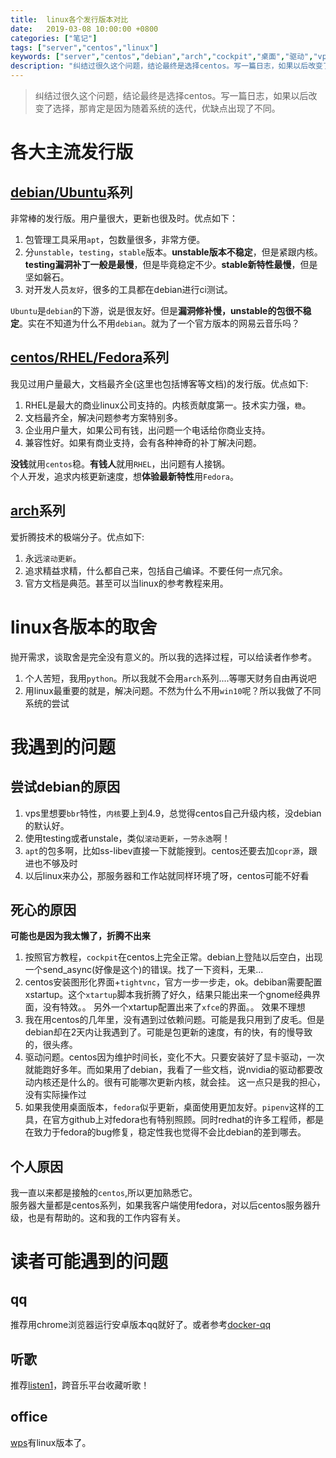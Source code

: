 ```yaml
---
title:  linux各个发行版本对比
date:   2019-03-08 10:00:00 +0800
categories: ["笔记"]
tags: ["server","centos","linux"]
keywords: ["server","centos","debian","arch","cockpit","桌面","驱动","vps","内核","兼容","滚动更新"]
description: "纠结过很久这个问题，结论最终是选择centos。写一篇日志，如果以后改变了选择，那肯定是因为随着系统的迭代，优缺点出现了不同"
---
```



> 纠结过很久这个问题，结论最终是选择centos。写一篇日志，如果以后改变了选择，那肯定是因为随着系统的迭代，优缺点出现了不同。

各大主流发行版
===
[debian/Ubuntu](https://www.debian.org)系列
---
非常棒的发行版。用户量很大，更新也很及时。优点如下：  

1. 包管理工具采用`apt`，包数量很多，非常方便。
2. 分`unstable`，`testing`，`stable`版本。**unstable版本不稳定**，但是紧跟内核。**testing漏洞补丁一般是最慢**，但是毕竟稳定不少。**stable新特性最慢**，但是坚如磐石。
3. 对开发人员`友好`，很多的工具都在debian进行ci测试。

`Ubuntu`是`debian`的下游，说是很友好。但是**漏洞修补慢，unstable的包很不稳定**。实在不知道为什么不用`debian`。就为了一个官方版本的网易云音乐吗？


[centos/RHEL/Fedora](https://www.centos.org/)系列
---
我见过用户量最大，文档最齐全(这里也包括博客等文档)的发行版。优点如下:   

1. RHEL是最大的商业linux公司支持的。内核贡献度第一。技术实力强，`稳`。
2. 文档最齐全，解决问题参考方案特别多。
3. 企业用户量大，如果公司有钱，出问题一个电话给你商业支持。
4. 兼容性好。如果有商业支持，会有各种神奇的补丁解决问题。

**没钱**就用`centos`稳。**有钱人**就用`RHEL`，出问题有人接锅。   
个人开发，追求内核更新速度，想**体验最新特性**用`Fedora`。  

[arch](https://www.archlinux.org/)系列
---
爱折腾技术的极端分子。优点如下:  

1. 永远`滚动更新`。
2. 追求精益求精，什么都自己来，包括自己编译。不要任何一点冗余。
3. 官方文档是典范。甚至可以当linux的参考教程来用。


linux各版本的取舍
===
抛开需求，谈取舍是完全没有意义的。所以我的选择过程，可以给读者作参考。  

1. 个人苦短，我用`python`。所以我就不会用`arch`系列....等哪天财务自由再说吧
2. 用linux最重要的就是，解决问题。不然为什么不用`win10`呢？所以我做了不同系统的尝试

我遇到的问题
===
尝试debian的原因
---
1. vps里想要`bbr`特性，`内核`要上到4.9，总觉得centos自己升级内核，没debian的默认好。
2. 使用testing或者unstale，类似`滚动更新`，`一劳永逸`啊！
3. `apt`的包多啊，比如ss-libev直接一下就能搜到。centos还要去加`copr源`，跟进也不够及时
4. 以后linux来办公，那服务器和工作站就同样环境了呀，centos可能不好看

死心的原因
---
**可能也是因为我太懒了，折腾不出来**  

1. 按照官方教程，`cockpit`在centos上完全正常。debian上登陆以后空白，出现一个send_async(好像是这个)的错误。找了一下资料，无果...
2. centos安装图形化界面+`tightvnc`，官方一步一步走，ok。debiban需要配置xstartup。这个`xtartup`脚本我折腾了好久，结果只能出来一个gnome经典界面，没有特效。。 另外一个xtartup配置出来了`xfce`的界面。。 效果不理想
3. 我在用centos的几年里，没有遇到过依赖问题。可能是我只用到了皮毛。但是debian却在2天内让我遇到了。可能是包更新的速度，有的快，有的慢导致的，很头疼。
4. 驱动问题。centos因为维护时间长，变化不大。只要安装好了显卡驱动，一次就能跑好多年。而如果用了debian，我看了一些文档，说nvidia的驱动都要改动内核还是什么的。很有可能哪次更新内核，就会挂。 这一点只是我的担心，没有实际操作过
5. 如果我使用桌面版本，`fedora`似乎更新，桌面使用更加友好。`pipenv`这样的工具，在官方github上对fedora也有特别照顾。同时redhat的许多工程师，都是在致力于fedora的bug修复，稳定性我也觉得不会比debian的差到哪去。  

个人原因
---
我一直以来都是接触的`centos`,所以更加熟悉它。  
服务器大量都是centos系列，如果我客户端使用fedora，对以后centos服务器升级，也是有帮助的。这和我的工作内容有关。  



读者可能遇到的问题
===
qq
---
推荐用chrome浏览器运行安卓版本qq就好了。或者参考[docker-qq](https://github.com/bestwu/docker-qq)

听歌
---
推荐[listen1](https://github.com/listen1/listen1_desktop)，跨音乐平台收藏听歌！

office
---
[wps](http://www.wps.cn/)有linux版本了。
